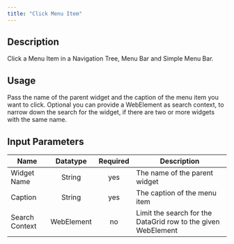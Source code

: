 ```yaml
---
title: "Click Menu Item"
---
```

## Description
Click a Menu Item in a Navigation Tree, Menu Bar and Simple Menu Bar.

## Usage
Pass the name of the parent widget and the caption of the menu item you want to click.
Optional you can provide a WebElement as search context, to narrow down the search for the widget, if there are two or more widgets with the same name.     

## Input Parameters
Name | Datatype | Required | Description
---- | :--------: | :--------: | ---------------
Widget Name | String | yes | The name of the parent widget
Caption | String | yes | The caption of the menu item
Search Context | WebElement | no | Limit the search for the DataGrid row to the given WebElement
